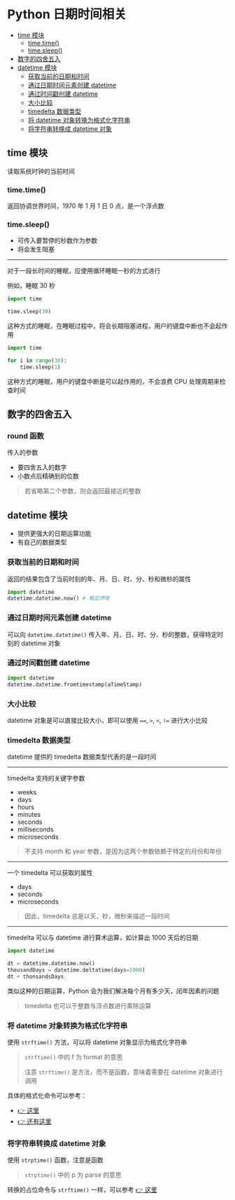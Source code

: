 # Python 日期时间相关

- [time 模块](#time-模块)
    - [time.time()](#timetime)
    - [time.sleep()](#timesleep)
- [数字的四舍五入](#数字的四舍五入)
- [datetime 模块](#datetime-模块)
    - [获取当前的日期和时间](#获取当前的日期和时间)
    - [通过日期时间元素创建 datetime](#通过日期时间元素创建-datetime)
    - [通过时间戳创建 datetime](#通过时间戳创建-datetime)
    - [大小比较](#大小比较)
    - [timedelta 数据类型](#timedelta-数据类型)
    - [将 datetime 对象转换为格式化字符串](#将-datetime-对象转换为格式化字符串)
    - [将字符串转换成 datetime 对象](#将字符串转换成-datetime-对象)

## time 模块

读取系统时钟的当前时间

### time.time()

返回协调世界时间，1970 年 1 月 1 日 0 点，是一个浮点数

### time.sleep()

- 可传入要暂停的秒数作为参数
- 将会发生阻塞

---

对于一段长时间的睡眠，应使用循环睡眠一秒的方式进行

例如，睡眠 30 秒

```py
import time

time.sleep(30)
```

这种方式的睡眠，在睡眠过程中，将会长期阻塞进程，用户的键盘中断也不会起作用

```py
import time

for i in range(30):
    time.sleep(1)
```

这种方式的睡眠，用户的键盘中断是可以起作用的，不会浪费 CPU 处理周期来检查时间

## 数字的四舍五入

### round 函数

传入的参数

- 要四舍五入的数字 
- 小数点后精确到的位数

> 若省略第二个参数，则会返回最接近的整数

## datetime 模块

- 提供更强大的日期运算功能
- 有自己的数据类型

### 获取当前的日期和时间

返回的结果包含了当前时刻的年、月、日、时、分、秒和微秒的属性

```py
import datetime
datetime.datetime.now() # 略显啰嗦
```

### 通过日期时间元素创建 datetime

可以向 `datetime.datetime()` 传入年、月、日、时、分、秒的整数，获得特定时刻的 datetime 对象

### 通过时间戳创建 datetime

```py
import datetime
datetime.datetime.fromtimestamp(aTimeStamp)
```

### 大小比较

datetime 对象是可以直接比较大小，即可以使用 `==`, `>`, `<`, `!=` 进行大小比较

### timedelta 数据类型

datetime 提供的 timedelta 数据类型代表的是一段时间

---

timedelta 支持的关键字参数

- weeks
- days
- hours
- minutes
- seconds
- milliseconds
- microseconds

> 不支持 month 和 year 参数，是因为这两个参数依赖于特定的月份和年份

---

一个 timedelta 可以获取的属性

- days
- seconds
- microseconds

> 因此，timedelta 总是以天，秒，微秒来描述一段时间

---

timedelta 可以与 datetime 进行算术运算，如计算出 1000 天后的日期

```py
import datetime

dt = datetime.datetime.now()
thousandDays = datetime.deltatime(days=1000)
dt + thonsandsDays
```

类似这种的日期运算，Python 会为我们解决每个月有多少天，闰年因素的问题

> timedelta 也可以于整数与浮点数进行乘除运算

### 将 datetime 对象转换为格式化字符串

使用 `strftime()` 方法，可以将 datetime 对象显示为格式化字符串

> `strftime()` 中的 f 为 format 的意思
>
> 注意 `strftime()` 是方法，而不是函数，意味着需要在 datetime 对象进行调用

具体的格式化命令可以参考：

- [👉 这里](https://docs.python.org/3/library/datetime.html#strftime-strptime-behavior)
- [👉 还有这里](http://strftime.org)

### 将字符串转换成 datetime 对象

使用 `strptime()` 函数，注意是函数

> `strptime()` 中的 p 为 parse 的意思

转换的占位命令与 `strftime()` 一样，可以参考 [👉 这里](https://docs.python.org/3/library/datetime.html#strftime-strptime-behavior)


